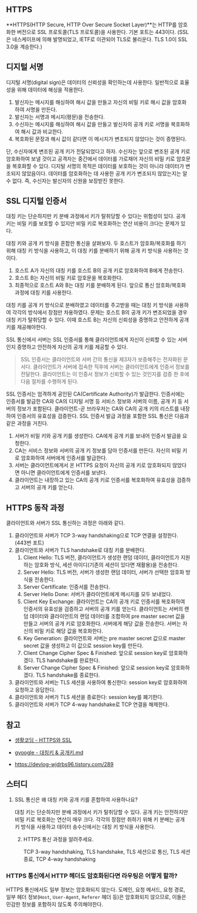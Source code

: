 ## HTTPS

**HTTPS(HTTP Secure, HTTP Over Secure Socket Layer)**는 HTTP를 암호화한 버전으로 SSL 프로토콜(TLS 프로토콜)을 사용한다. 기본 포트는 443이다. (SSL은 네스케이프에 의해 발명되었고, IETF로 이관되어 TLS로 불리운다. TLS 1.0이 SSL 3.0을 계승한다.)



## 디지털 서명

디지털 서명(digital sign)은 데이터의 신뢰성을 확인하는데 사용한다. 일반적으로 효율성을 위해 데이터에 해싱을 적용한다.

1. 발신자는 메시지를 해싱하여 해시 값을 만들고 자신의 비밀 키로 해시 값을 암호화하여 서명을 만든다.
2. 발신자는 서명과 메시지(평문)을 전송한다.
3. 수신자는 메시지를 해싱하여 해시 값을 만들고 발신자의 공개 키로 서명을 복호화하여 해시 값과 비교한다.
4. 복호화된 문장과 해시 값이 같다면 이 메시지가 변조되지 않았다는 것이 증명된다.

단, 수신자에게 변조된 공개 키가 전달되었다고 하자. 수신자는 앞으로 변조된 공개 키로 암호화하여 보낼 것이고 공격자는 중간에서 데이터를 가로채어 자신의 비밀 키로 암호문을 복호화할 수 있다. 디지털 서명의 목적은 데이터를 보호하는 것이 아니라 데이터가 변조되지 않았음이다. 데이터를 암호화하는 데 사용한 공개 키가 변조되지 않았는지는 알 수 없다. 즉, 수신자는 발신자의 신원을 보장받진 못한다.



## SSL 디지털 인증서

대칭 키는 단순하지만 키 분배 과정에서 키가 탈취당할 수 있다는 위험성이 있다. 공개 키는 비밀 키를 보호할 수 있지만 비밀 키로 복호화하는 연산 비용이 크다는 문제가 있다.

대칭 키와 공개 키 방식을 혼합한 통신을 살펴보자. 두 호스트가 암호화/복호화를 하기 위해 대칭 키 방식을 사용하고, 이 대칭 키를 분배하기 위해 공개 키 방식을 사용하는 것이다.

1. 호스트 A가 자신의 대칭 키를 호스트 B의 공개 키로 암호화하여 B에게 전송한다.
2. 호스트 B는 자신의 비밀 키로 암호문을 복호화한다.
3. 최종적으로 호스트 A와 B는 대칭 키를 분배하게 된다. 앞으로 통신 암호화/복호화 과정에 대칭 키를 사용한다.

대칭 키를 공개 키 방식으로 분배하였고 데이터를 주고받을 때는 대칭 키 방식을 사용하여 각각의 방식에서 장점만 차용하였다. 문제는 호스트 B의 공개 키가 변조되었을 경우 대칭 키가 탈취당할 수 있다. 이때 호스트 B는 자신의 신뢰성을 증명하고 안전하게 공개 키를 제공해야한다.

SSL 통신에서 서버는 SSL 인증서를 통해 클라이언트에게 자신이 신뢰할 수 있는 서버인지 증명하고 안전하게 자신의 공개 키를 제공할 수 있다.

>  SSL 인증서는 클라이언트와 서버 간의 통신을 제3자가 보증해주는 전자화된 문서다. 클라이언트가 서버에 접속한 직후에 서버는 클라이언트에게 인증서 정보를 전달한다. 클라이언트는 이 인증서 정보가 신뢰할 수 있는 것인지를 검증 한 후에 다음 절차를 수행하게 된다.

SSL 인증서는 엄격하게 공인된 CA(Certificate Authority)가 발급한다. 인증서에는 인증서를 발급한 CA와 CA의 디지털 서명 등 서비스 정보와 서버의 이름, 공개 키 등 서버의 정보가 포함된다. 클라이언트-곧 브라우저는 CA와 CA의 공개 키의 리스트를 내장하여 인증서의 유효성을 검증한다. SSL 인증서 발급 과정을 포함한 SSL 통신은 다음과 같은 과정을 거친다.

1. 서버가 비밀 키와 공개 키를 생성한다. CA에게 공개 키를 보내어 인증서 발급을 요청한다.
2. CA는 서비스 정보와 서버의 공개 키 정보를 담아 인증서를 만든다. 자신의 비밀 키로 암호화하여 서버에게 인증서를 발급한다.
3. 서버는 클라이언트에게서 온 HTTPS 요청이 자신의 공개 키로 암호화되지 않았다면 아니면 클라이언트에게 인증서를 보낸다.
4. 클라이언트는 내장하고 있는 CA의 공개 키로 인증서를 복호화하여 유효성을 검증하고 서버의 공개 키를 얻는다.



## HTTPS 동작 과정

클라이언트와 서버가 SSL 통신하는 과정은 아래와 같다.

1. 클라이언트와 서버가 TCP 3-way handshaking으로 TCP 연결을 설정한다. (443번 포트)
2. 클라이언트와 서버가 TLS handshake로 대칭 키를 분배한다.
   1. Client Hello: TLS 버전, 클라이언트가 생성한 랜덤 데이터, 클라이언트가 지원하는 암호화 방식, 세션 아이디(기존의 세션이 있다면 재활용)을 전송한다.
   2. Server Hello: TLS 버전, 서버가 생성한 랜덤 데이터, 서버가 선택한 암호화 방식을 전송한다.
   3. Server Certificate: 인증서를 전송한다.
   4. Server Hello Done: 서버가 클라이언트에게 메시지를 모두 보내었다.
   5. Client Key Exchange: 클라이언트는 CA의 공개 키로 인증서를 복호화하여 인증서의 유효성을 검증하고 서버의 공개 키를 얻는다. 클라이언트는 서버의 랜덤 데이터와 클라이언트의 랜덤 데이터를 조합하여 pre master secret 값을 만들고 서버의 공개 키로 암호화한다. 서버에게 해당 값을 전송한다. 서버는 자신의 비밀 키로 해당 값을 복호화한다.
   6. Key Generation: 클라이언트와 서버는 pre master secret 값으로 master secret 값을 생성하고 이 값으로 session key를 만든다.
   7. Client Change Cipher Spec & Finished: 앞으로 session key로 암호화하겠다. TLS handshake를 완료한다.
   8. Server Change Cipher Spec & Finished: 앞으로 session key로 암호화하겠다. TLS handshake를 종료한다.
3. 클라이언트와 서버는 TLS 세션을 사용하여 통신한다: session key로 암호화하여 요청하고 응답한다.
4. 클라이언트와 서버가 TLS 세션을 종료한다: session key를 폐기한다.
5. 클라이언트와 서버가 TCP 4-way handshake로 TCP 연결을 해제한다.



## 참고

- [생활코딩 - HTTPS와 SSL](https://opentutorials.org/course/228/4894)
- [gyoogle - 대칭키 & 공개키.md](https://github.com/gyoogle/tech-interview-for-developer/blob/master/Computer%20Science/Network/%EB%8C%80%EC%B9%AD%ED%82%A4%20%26%20%EA%B3%B5%EA%B0%9C%ED%82%A4.md)

- https://devlog-wjdrbs96.tistory.com/289



## 스터디

1. SSL 통신은 왜 대칭 키와 공개 키를 혼합하여 사용하나요?

   대칭 키는 단순하지만 분배 과정에서 키가 탈취당할 수 있다. 공개 키는 안전하지만 비밀 키로 복호화는 연산이 매우 크다. 각각의 장점만 취하기 위해 키 분배는 공개 키 방식을 사용하고 데이터 송수신에서는 대칭 키 방식을 사용한다.

   2. HTTPS 통신 과정을 알려주세요.

      TCP 3-way handshaking, TLS handshake, TLS 세션으로 통신, TLS 세션 종료, TCP 4-way handshaking

### HTTPS 통신에서 HTTP 헤더도 암호화된다면 라우팅은 어떻게 할까?

HTTPS 통신에서도 일부 정보는 암호화되지 않는다. 도메인, 요청 메서드, 요청 경로, 일부 헤더 정보(`Host`, `User-Agent`, `Referer` 헤더 등)은 암호화되지 않으므로, 이들은 민감한 정보를 포함하지 않도록 주의해야한다.
